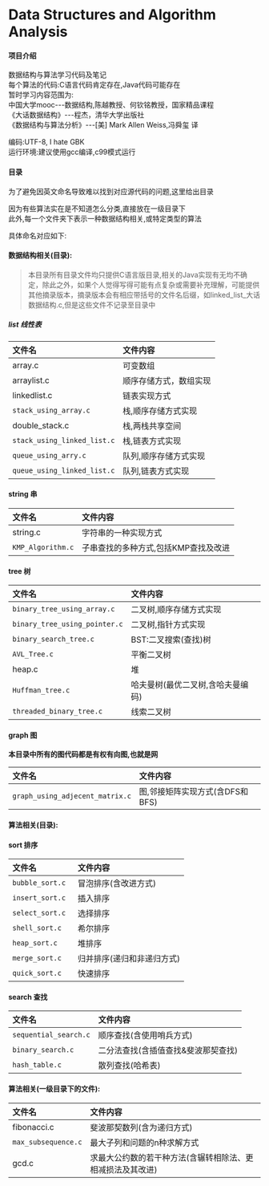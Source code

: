 # Data Structures and Algorithm Analysis

#### 项目介绍
数据结构与算法学习代码及笔记  
每个算法的代码:C语言代码肯定存在,Java代码可能存在  
暂时学习内容范围为:  
中国大学mooc---数据结构,陈越教授、何钦铭教授，国家精品课程  
《大话数据结构》---程杰，清华大学出版社  
《数据结构与算法分析》---[美] Mark Allen Weiss,冯舜玺 译  

编码:UTF-8, I hate GBK  
运行环境:建议使用gcc编译,c99模式运行  

#### 目录
为了避免因英文命名导致难以找到对应源代码的问题,这里给出目录  

因为有些算法实在是不知道怎么分类,直接放在一级目录下  
此外,每一个文件夹下表示一种数据结构相关,或特定类型的算法

具体命名对应如下:  

#### 数据结构相关(目录):  
> 本目录所有目录文件均只提供C语言版目录,相关的Java实现有无均不确定，除此之外，如果个人觉得写得可能有点复杂或需要补充理解，可能提供其他摘录版本，摘录版本会有相应带括号的文件名后缀，如linked_list_大话数据结构.c,但是这些文件不记录至目录中

##### list	线性表
|文件名|文件内容|  
|:--|:--|  
|array.c|可变数组|
|arraylist.c|顺序存储方式，数组实现|
|linkedlist.c|链表实现方式|
|```stack_using_array.c```|栈,顺序存储方式实现|
|double_stack.c|栈,两栈共享空间|
|```stack_using_linked_list.c```|栈,链表方式实现|
|```queue_using_arry.c```|队列,顺序存储方式实现|
|```queue_using_linked_list.c```|队列,链表方式实现|

#### string 串
|文件名|文件内容|  
|:--|:--|  
|string.c|字符串的一种实现方式|
|```KMP_Algorithm.c```|子串查找的多种方式,包括KMP查找及改进|

#### tree 树
|文件名|文件内容|  
|:--|:--|  
|```binary_tree_using_array.c```|二叉树,顺序存储方式实现|  
|```binary_tree_using_pointer.c```|二叉树,指针方式实现|  
|```binary_search_tree.c```|BST:二叉搜索(查找)树|  
|```AVL_Tree.c```|平衡二叉树|  
|heap.c|堆|  
|```Huffman_tree.c```|哈夫曼树(最优二叉树,含哈夫曼编码)|  
|```threaded_binary_tree.c```|线索二叉树|  


#### graph 图  
**本目录中所有的图代码都是有权有向图,也就是网**  

|文件名|文件内容|  
|:--|:--|  
|```graph_using_adjecent_matrix.c```|图,邻接矩阵实现方式(含DFS和BFS)|  

#### 算法相关(目录):
#### sort 排序  
|文件名|文件内容|  
|:--|:--|  
|```bubble_sort.c ```|冒泡排序(含改进方式)|  
|```insert_sort.c ```|插入排序|  
|```select_sort.c```|选择排序|  
|```shell_sort.c```|希尔排序|  
|```heap_sort.c```|堆排序|  
|```merge_sort.c```|归并排序(递归和非递归方式)|  
|```quick_sort.c```|快速排序|  

#### search 查找  
|文件名|文件内容|  
|:--|:--|  
|```sequential_search.c```|顺序查找(含使用哨兵方式)|  
|```binary_search.c```|二分法查找(含插值查找&斐波那契查找)|  
|```hash_table.c```|散列查找(哈希表)|  

#### 算法相关(一级目录下的文件):
|文件名|文件内容|  
|:--|:--|  
|fibonacci.c|斐波那契数列(含为递归方式)|  
|```max_subsequence.c```|最大子列和问题的n种求解方式|  
|gcd.c|求最大公约数的若干种方法(含辗转相除法、更相减损法及其改进)|  
 
